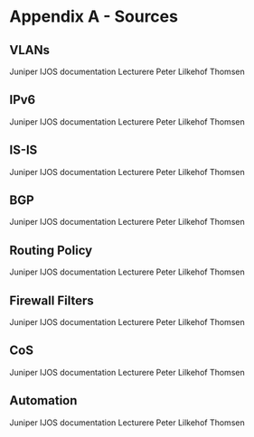 # Appendix A - Sources

## VLANs
Juniper IJOS documentation
Lecturere Peter Lilkehof Thomsen


## IPv6
Juniper IJOS documentation
Lecturere Peter Lilkehof Thomsen

## IS-IS
Juniper IJOS documentation
Lecturere Peter Lilkehof Thomsen

## BGP
Juniper IJOS documentation
Lecturere Peter Lilkehof Thomsen

## Routing Policy
Juniper IJOS documentation
Lecturere Peter Lilkehof Thomsen

## Firewall Filters
Juniper IJOS documentation
Lecturere Peter Lilkehof Thomsen

## CoS
Juniper IJOS documentation
Lecturere Peter Lilkehof Thomsen

## Automation
Juniper IJOS documentation
Lecturere Peter Lilkehof Thomsen
